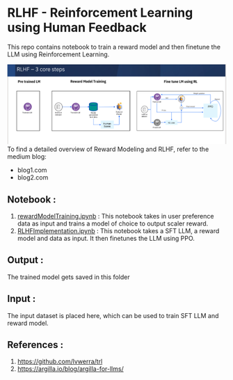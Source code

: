 # RLHF - Reinforcement Learning using Human Feedback 
This repo contains notebook to train a reward model and then finetune the LLM using Reinforcement Learning. 

![RLHF](./Screenshots/Screenshot%202023-07-21%20at%209.27.53%20AM.png)
To find a detailed overview of Reward Modeling and RLHF, refer to the medium blog:
- blog1.com
- blog2.com

## Notebook :
1. [rewardModelTraining.ipynb](../7.%20Feedback%20%26%20Reward%20Model/notebooks/rewardModelTraining.ipynb) : This notebook takes in user preference data as input and trains a model of choice to output scaler reward.
2. [RLHFImplementation.ipynb](../7.%20Feedback%20%26%20Reward%20Model/notebooks/RLHFImplementation.ipynb) : This notebook takes a SFT LLM, a reward model and data as input. It then finetunes the LLM using PPO.

## Output :
The trained model gets saved in this folder

## Input :
The input dataset is placed here, which can be used to train SFT LLM and reward model.

## References :

1. https://github.com/lvwerra/trl
2. https://argilla.io/blog/argilla-for-llms/
